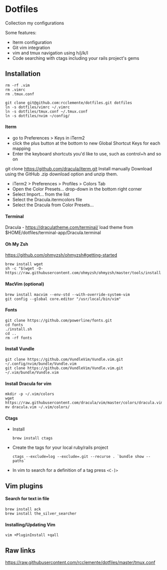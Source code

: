 # Dotfiles

Collection my configurations

Some features:
- Iterm configuration
- Git vim integration
- vim and tmux navigation using h/j/k/l
- Code searching with ctags including your rails project's gems

## Installation

    rm -rf .vim
    rm .vimrc
    rm .tmux.conf

    git clone git@github.com:rcclemente/dotfiles.git dotfiles
    ln -s dotfiles/vimrc ~/.vimrc
    ln -s dotfiles/tmux.conf ~/.tmux.conf
    ln -s dotfiles/nvim ~/config/

#### Iterm

- go to Preferences > Keys in iTerm2
- click the plus button at the bottom to new Global Shortcut Keys for each mapping
- Enter the keyboard shortcuts you'd like to use, such as control+h and so on

git clone https://github.com/dracula/iterm.git
Install manually
Download using the GitHub .zip download option and unzip them.
- iTerm2 > Preferences > Profiles > Colors Tab
- Open the Color Presets... drop-down in the bottom right corner
- Select Import... from the list
- Select the Dracula.itermcolors file
- Select the Dracula from Color Presets...

#### Terminal

Dracula - https://draculatheme.com/terminal/
load theme from $HOME/dotfiles/terminal-app/Dracula.terminal



#### Oh My Zsh
https://github.com/ohmyzsh/ohmyzsh#getting-started

    brew install wget
    sh -c "$(wget -O- https://raw.githubusercontent.com/ohmyzsh/ohmyzsh/master/tools/install.sh)"


#### MacVim (optional)

    brew install macvim --env-std --with-override-system-vim
    git config --global core.editor "/usr/local/bin/vim"

#### Fonts

    git clone https://github.com/powerline/fonts.git
    cd fonts
    ./install.sh
    cd ..
    rm -rf fonts

#### Install Vundle

    git clone https://github.com/VundleVim/Vundle.vim.git ~/.config/nvim/bundle/Vundle.vim
    git clone https://github.com/VundleVim/Vundle.vim.git ~/.vim/bundle/Vundle.vim

#### Install Dracula for vim

    mkdir -p ~/.vim/colors
    wget https://raw.githubusercontent.com/dracula/vim/master/colors/dracula.vim
    mv dracula.vim ~/.vim/colors/

#### Ctags

  - Install

    `brew install ctags`

  - Create the tags for your local ruby/rails project

    ``ctags --exclude=log --exclude=.git --recurse . `bundle show --paths` ``

  - In vim to search for a definition of a tag press `<C-]>`

## Vim plugins

#### Search for text in file

    brew install ack
    brew install the_silver_searcher

#### Installing/Updating Vim

    vim +PluginInstall +qall

## Raw links

https://raw.githubusercontent.com/rcclemente/dotfiles/master/tmux.conf


